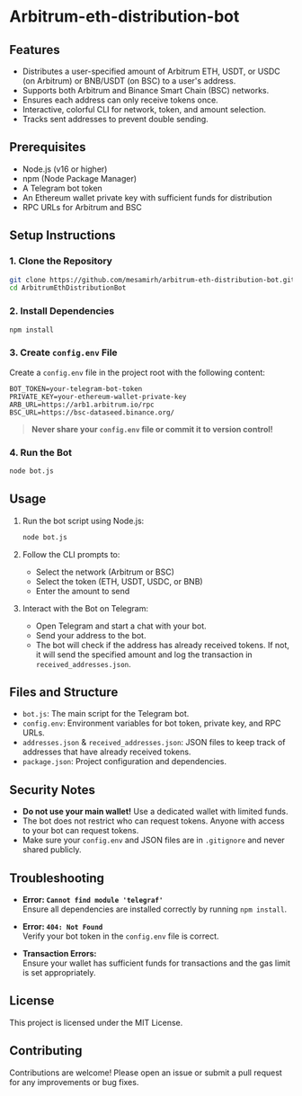 # Arbitrum-eth-distribution-bot

## Features

- Distributes a user-specified amount of Arbitrum ETH, USDT, or USDC (on Arbitrum) or BNB/USDT (on BSC) to a user's address.
- Supports both Arbitrum and Binance Smart Chain (BSC) networks.
- Ensures each address can only receive tokens once.
- Interactive, colorful CLI for network, token, and amount selection.
- Tracks sent addresses to prevent double sending.

## Prerequisites

- Node.js (v16 or higher)
- npm (Node Package Manager)
- A Telegram bot token
- An Ethereum wallet private key with sufficient funds for distribution
- RPC URLs for Arbitrum and BSC

## Setup Instructions

### 1. Clone the Repository

```sh
git clone https://github.com/mesamirh/arbitrum-eth-distribution-bot.git
cd ArbitrumEthDistributionBot
```

### 2. Install Dependencies

```sh
npm install
```

### 3. Create `config.env` File

Create a `config.env` file in the project root with the following content:

```
BOT_TOKEN=your-telegram-bot-token
PRIVATE_KEY=your-ethereum-wallet-private-key
ARB_URL=https://arb1.arbitrum.io/rpc
BSC_URL=https://bsc-dataseed.binance.org/
```

> **Never share your `config.env` file or commit it to version control!**

### 4. Run the Bot

```sh
node bot.js
```

## Usage

1. Run the bot script using Node.js:

    ```sh
    node bot.js
    ```

2. Follow the CLI prompts to:
    - Select the network (Arbitrum or BSC)
    - Select the token (ETH, USDT, USDC, or BNB)
    - Enter the amount to send

3. Interact with the Bot on Telegram:
    - Open Telegram and start a chat with your bot.
    - Send your address to the bot.
    - The bot will check if the address has already received tokens. If not, it will send the specified amount and log the transaction in `received_addresses.json`.

## Files and Structure

- `bot.js`: The main script for the Telegram bot.
- `config.env`: Environment variables for bot token, private key, and RPC URLs.
- `addresses.json` & `received_addresses.json`: JSON files to keep track of addresses that have already received tokens.
- `package.json`: Project configuration and dependencies.

## Security Notes

- **Do not use your main wallet!** Use a dedicated wallet with limited funds.
- The bot does not restrict who can request tokens. Anyone with access to your bot can request tokens.
- Make sure your `config.env` and JSON files are in `.gitignore` and never shared publicly.

## Troubleshooting

- **Error: `Cannot find module 'telegraf'`**  
  Ensure all dependencies are installed correctly by running `npm install`.

- **Error: `404: Not Found`**  
  Verify your bot token in the `config.env` file is correct.

- **Transaction Errors:**  
  Ensure your wallet has sufficient funds for transactions and the gas limit is set appropriately.

## License

This project is licensed under the MIT License.

## Contributing

Contributions are welcome! Please open an issue or submit a pull request for any improvements or bug fixes.
